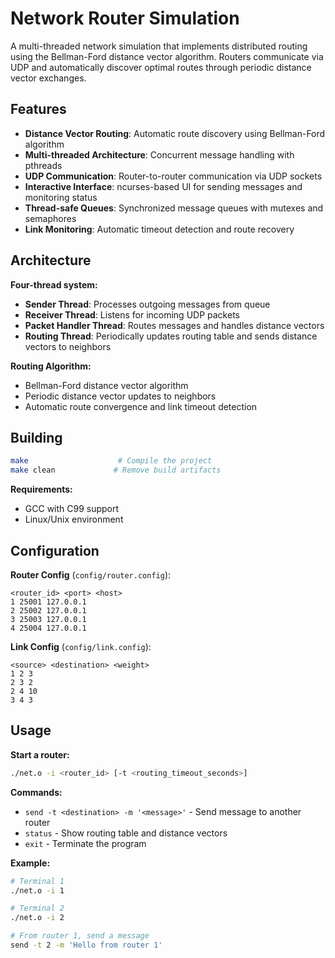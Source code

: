 # Network Router Simulation

A multi-threaded network simulation that implements distributed routing using the Bellman-Ford distance vector algorithm. Routers communicate via UDP and automatically discover optimal routes through periodic distance vector exchanges.

## Features

- **Distance Vector Routing**: Automatic route discovery using Bellman-Ford algorithm
- **Multi-threaded Architecture**: Concurrent message handling with pthreads
- **UDP Communication**: Router-to-router communication via UDP sockets
- **Interactive Interface**: ncurses-based UI for sending messages and monitoring status
- **Thread-safe Queues**: Synchronized message queues with mutexes and semaphores
- **Link Monitoring**: Automatic timeout detection and route recovery

## Architecture

**Four-thread system:**
- **Sender Thread**: Processes outgoing messages from queue
- **Receiver Thread**: Listens for incoming UDP packets  
- **Packet Handler Thread**: Routes messages and handles distance vectors
- **Routing Thread**: Periodically updates routing table and sends distance vectors to neighbors

**Routing Algorithm:**
- Bellman-Ford distance vector algorithm
- Periodic distance vector updates to neighbors
- Automatic route convergence and link timeout detection

## Building

```bash
make                    # Compile the project
make clean             # Remove build artifacts
```

**Requirements:**
- GCC with C99 support
- Linux/Unix environment

## Configuration

**Router Config** (`config/router.config`):
```
<router_id> <port> <host>
1 25001 127.0.0.1
2 25002 127.0.0.1
3 25003 127.0.0.1
4 25004 127.0.0.1
```

**Link Config** (`config/link.config`):
```
<source> <destination> <weight>
1 2 3
2 3 2
2 4 10
3 4 3
```

## Usage

**Start a router:**
```bash
./net.o -i <router_id> [-t <routing_timeout_seconds>]
```

**Commands:**
- `send -t <destination> -m '<message>'` - Send message to another router
- `status` - Show routing table and distance vectors
- `exit` - Terminate the program

**Example:**
```bash
# Terminal 1
./net.o -i 1

# Terminal 2  
./net.o -i 2

# From router 1, send a message
send -t 2 -m 'Hello from router 1'
```
